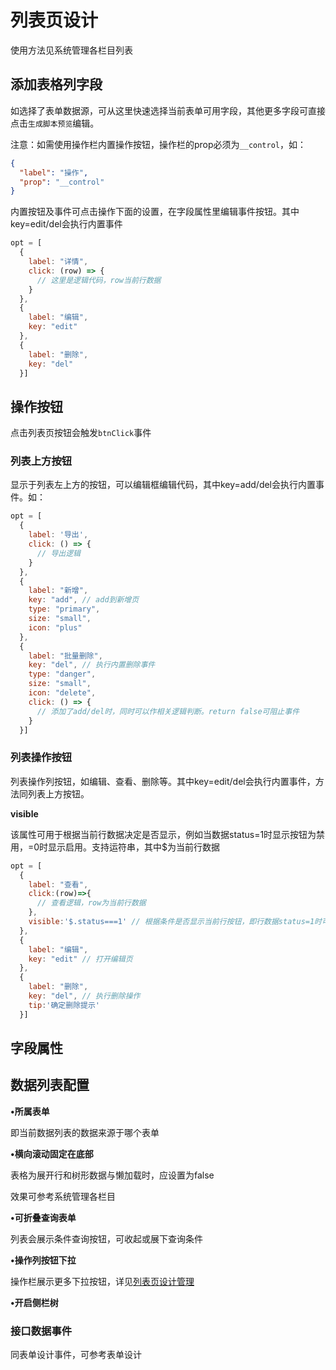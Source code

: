 # 列表页设计

使用方法见系统管理各栏目列表

## 添加表格列字段

如选择了表单数据源，可从这里快速选择当前表单可用字段，其他更多字段可直接点击`生成脚本预览`编辑。

注意：如需使用操作栏内置操作按钮，操作栏的prop必须为`__control`，如：

```json
{
  "label": "操作",
  "prop": "__control"
}
```

内置按钮及事件可点击操作下面的设置，在字段属性里编辑事件按钮。其中key=edit/del会执行内置事件

```javascript
opt = [
  {
    label: "详情",
    click: (row) => {
      // 这里是逻辑代码，row当前行数据
    }
  },
  {
    label: "编辑",
    key: "edit"
  },
  {
    label: "删除",
    key: "del"
  }]
```

## 操作按钮

点击列表页按钮会触发`btnClick`事件

### 列表上方按钮

显示于列表左上方的按钮，可以编辑框编辑代码，其中key=add/del会执行内置事件。如：

```javascript
opt = [
  {
    label: '导出',
    click: () => {
      // 导出逻辑
    }
  },
  {
    label: "新增",
    key: "add", // add到新增页
    type: "primary",
    size: "small",
    icon: "plus"
  },
  {
    label: "批量删除",
    key: "del", // 执行内置删除事件
    type: "danger",
    size: "small",
    icon: "delete",
    click: () => {
      // 添加了add/del时，同时可以作相关逻辑判断。return false可阻止事件
    }
  }]
```

### 列表操作按钮

列表操作列按钮，如编辑、查看、删除等。其中key=edit/del会执行内置事件，方法同列表上方按钮。

**visible**

该属性可用于根据当前行数据决定是否显示，例如当数据status=1时显示按钮为禁用，=0时显示启用。支持运符串，其中$为当前行数据

```javascript
opt = [
  {
    label: "查看",
    click:(row)=>{
      // 查看逻辑，row为当前行数据
    },
    visible:'$.status===1' // 根据条件是否显示当前行按钮，即行数据status=1时可显示查看
  },
  {
    label: "编辑",
    key: "edit" // 打开编辑页
  },
  {
    label: "删除",
    key: "del", // 执行删除操作
    tip:'确定删除提示'
  }]
```

## 字段属性

## 数据列表配置

**•所属表单**

即当前数据列表的数据来源于哪个表单

**•横向滚动固定在底部**

表格为展开行和树形数据与懒加载时，应设置为false

效果可参考系统管理各栏目

**•可折叠查询表单**

列表会展示条件查询按钮，可收起或展下查询条件

**•操作列按钮下拉**

操作栏展示更多下拉按钮，详见[列表页设计管理](/#/design/dataList/list)

**•开启侧栏树**

### 接口数据事件

同表单设计事件，可参考表单设计
